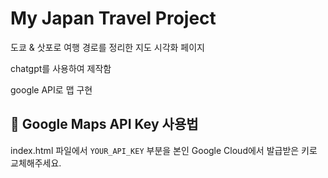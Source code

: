 # My Japan Travel Project 
도쿄 & 삿포로 여행 경로를 정리한 지도 시각화 페이지

chatgpt를 사용하여 제작함

google API로 맵 구현

## 🔐 Google Maps API Key 사용법

index.html 파일에서 `YOUR_API_KEY` 부분을 본인 Google Cloud에서 발급받은 키로 교체해주세요.
